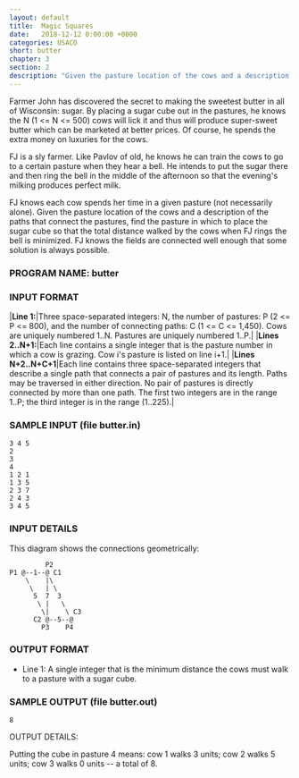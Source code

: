 ```yaml
---
layout: default
title:  Magic Squares
date:   2018-12-12 0:00:00 +0000
categories: USACO
short: butter
chapter: 3
section: 2
description: "Given the pasture location of the cows and a description of the paths that connect the pastures, find the pasture in which to place the sugar cube so that the total distance walked by the cows when FJ rings the bell is minimized. FJ knows the fields are connected well enough that some solution is always possible."
---
```


Farmer John has discovered the secret to making the sweetest butter in all of Wisconsin: sugar. By placing a sugar cube out in the pastures, he knows the N (1 <= N <= 500) cows will lick it and thus will produce super-sweet butter which can be marketed at better prices. Of course, he spends the extra money on luxuries for the cows.

FJ is a sly farmer. Like Pavlov of old, he knows he can train the cows to go to a certain pasture when they hear a bell. He intends to put the sugar there and then ring the bell in the middle of the afternoon so that the evening's milking produces perfect milk.

FJ knows each cow spends her time in a given pasture (not necessarily alone). Given the pasture location of the cows and a description of the paths that connect the pastures, find the pasture in which to place the sugar cube so that the total distance walked by the cows when FJ rings the bell is minimized. FJ knows the fields are connected well enough that some solution is always possible.

### PROGRAM NAME: butter

### INPUT FORMAT

|**Line 1:**|Three space-separated integers: N, the number of pastures: P (2 <= P <= 800), and the number of connecting paths: C (1 <= C <= 1,450). Cows are uniquely numbered 1..N. Pastures are uniquely numbered 1..P.|
|**Lines 2..N+1:**|Each line contains a single integer that is the pasture number in which a cow is grazing. Cow i's pasture is listed on line i+1.|
|**Lines N+2..N+C+1**|Each line contains three space-separated integers that describe a single path that connects a pair of pastures and its length. Paths may be traversed in either direction. No pair of pastures is directly connected by more than one path. The first two integers are in the range 1..P; the third integer is in the range (1..225).|

### SAMPLE INPUT (file butter.in)

```
3 4 5
2
3
4
1 2 1
1 3 5
2 3 7
2 4 3
3 4 5
```

### INPUT DETAILS

This diagram shows the connections geometrically:

```
         P2  
P1 @--1--@ C1
    \    |\
     \   | \
      5  7  3
       \ |   \
        \|    \ C3
      C2 @--5--@
        P3    P4
```

### OUTPUT FORMAT

*   Line 1: A single integer that is the minimum distance the cows must walk to a pasture with a sugar cube.

### SAMPLE OUTPUT (file butter.out)

```
8
```

OUTPUT DETAILS:

Putting the cube in pasture 4 means: cow 1 walks 3 units; cow 2 walks 5
units; cow 3 walks 0 units -- a total of 8.